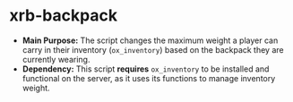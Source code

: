 # xrb-backpack

*  **Main Purpose:** The script changes the maximum weight a player can carry in their inventory (`ox_inventory`) based on the backpack they are currently wearing.
*  **Dependency:** This script **requires** `ox_inventory` to be installed and functional on the server, as it uses its functions to manage inventory weight.

